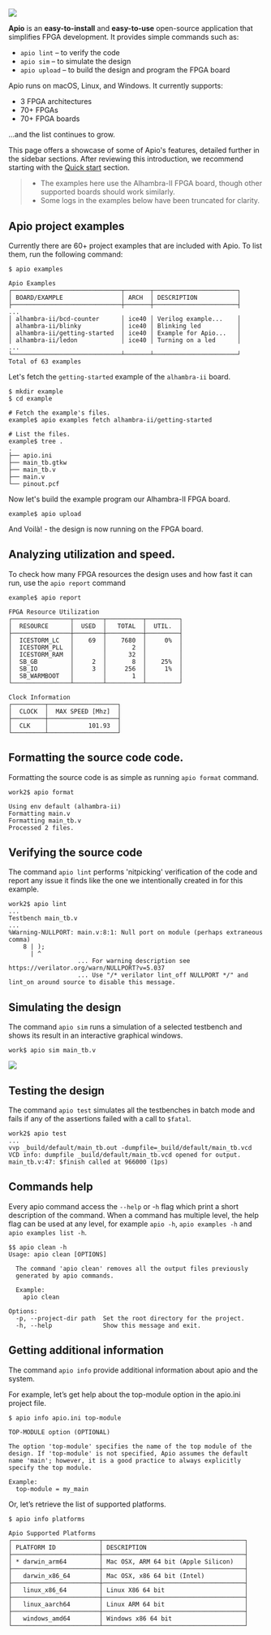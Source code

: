 #

![](assets/apio-illustration.png)

**Apio** is an **easy-to-install** and **easy-to-use** open-source application that simplifies FPGA development. It provides simple commands such as:

- `apio lint` – to verify the code  
- `apio sim` – to simulate the design  
- `apio upload` – to build the design and program the FPGA board  

Apio runs on macOS, Linux, and Windows. It currently supports:

- 3 FPGA architectures  
- 70+ FPGAs  
- 70+ FPGA boards  

…and the list continues to grow.

This page offers a showcase of some of Apio's features, detailed further in the sidebar sections. After reviewing this introduction, we recommend starting with the [Quick start](Quick-start) section.

> * The examples here use the Alhambra-II FPGA board, though other supported boards should work similarly. 
> * Some logs in the examples below have been truncated for clarity.

## Apio project examples
Currently there are 60+ project examples that are included with Apio. To list them, run the following command:

```
$ apio examples

Apio Examples
┌──────────────────────────────┬───────┬───────────────────────┐
│ BOARD/EXAMPLE                │ ARCH  │ DESCRIPTION           │
├──────────────────────────────┼───────┼───────────────────────┤
...
│ alhambra-ii/bcd-counter      │ ice40 │ Verilog example...    │
│ alhambra-ii/blinky           │ ice40 │ Blinking led          │
│ alhambra-ii/getting-started  │ ice40 │ Example for Apio...   │
│ alhambra-ii/ledon            │ ice40 │ Turning on a led      │
...
└──────────────────────────────┴───────┴───────────────────────┘
Total of 63 examples
```

Let's fetch the `getting-started` example of the `alhambra-ii` board.

```
$ mkdir example
$ cd example

# Fetch the example's files.
example$ apio examples fetch alhambra-ii/getting-started

# List the files.
example$ tree .
.
├── apio.ini
├── main_tb.gtkw
├── main_tb.v
├── main.v
└── pinout.pcf
```

Now let's build the example program our Alhambra-II FPGA board.
```
example$ apio upload
```

And Voilà! - the design is now running on the FPGA board.

## Analyzing utilization and speed.

To check how many FPGA resources the design uses and how fast it can run, use the `apio report` command

```
example$ apio report

FPGA Resource Utilization
┌────────────────┬────────┬──────────┬─────────┐
│  RESOURCE      │  USED  │   TOTAL  │  UTIL.  │
├────────────────┼────────┼──────────┼─────────┤
│  ICESTORM_LC   │    69  │    7680  │     0%  │
│  ICESTORM_PLL  │        │       2  │         │
│  ICESTORM_RAM  │        │      32  │         │
│  SB_GB         │     2  │       8  │    25%  │
│  SB_IO         │     3  │     256  │     1%  │
│  SB_WARMBOOT   │        │       1  │         │
└────────────────┴────────┴──────────┴─────────┘

Clock Information
┌─────────┬───────────────────┐
│  CLOCK  │  MAX SPEED [Mhz]  │
├─────────┼───────────────────┤
│  CLK    │           101.93  │
└─────────┴───────────────────┘
```

## Formatting the source code code.

Formatting the source code is as simple as running `apio format` command.

```
work2$ apio format

Using env default (alhambra-ii)
Formatting main.v
Formatting main_tb.v
Processed 2 files.
```

## Verifying the source code

The command `apio lint` performs 'nitpicking' verification of the code and report any issue it finds like 
the one we intentionally created in for this example.

```
work2$ apio lint
...
Testbench main_tb.v
...
%Warning-NULLPORT: main.v:8:1: Null port on module (perhaps extraneous comma)
    8 | );
      | ^
                   ... For warning description see https://verilator.org/warn/NULLPORT?v=5.037
                   ... Use "/* verilator lint_off NULLPORT */" and lint_on around source to disable this message.
```

## Simulating the design

The command `apio sim` runs a simulation of a selected testbench and shows its result in an interactive graphical windows.

```
work$ apio sim main_tb.v
```

![](assets/sim-gtkwave.png)


## Testing the design

The command `apio test` simulates all the testbenches in batch mode and fails if any of the assertions failed with
a call to `$fatal`.

```
work2$ apio test
...
vvp _build/default/main_tb.out -dumpfile=_build/default/main_tb.vcd
VCD info: dumpfile _build/default/main_tb.vcd opened for output.
main_tb.v:47: $finish called at 966000 (1ps)
```

## Commands help

Every apio command access the `--help` or -`h` flag which print a short description of the command. When a command has multiple level, the help flag can be used at any level, for example `apio -h`, `apio examples -h` and `apio examples list -h`. 

```
$$ apio clean -h
Usage: apio clean [OPTIONS]

  The command 'apio clean' removes all the output files previously
  generated by apio commands.

  Example:
    apio clean

Options:
  -p, --project-dir path  Set the root directory for the project.
  -h, --help              Show this message and exit.
```

## Getting additional information

The command `apio info` provide additional information about apio and the system.

For example, let’s get help about the top-module option in the apio.ini project file.

```
$ apio info apio.ini top-module

TOP-MODULE option (OPTIONAL)

The option 'top-module' specifies the name of the top module of the 
design. If 'top-module' is not specified, Apio assumes the default 
name 'main'; however, it is a good practice to always explicitly 
specify the top module.

Example:
  top-module = my_main
```

Or, let’s retrieve the list of supported platforms.

```
$ apio info platforms

Apio Supported Platforms
┌────────────────────────┬───────────────────────────────────────┐
│ PLATFORM ID            │ DESCRIPTION                           │
├────────────────────────┼───────────────────────────────────────┤
│ * darwin_arm64         │ Mac OSX, ARM 64 bit (Apple Silicon)   │
├────────────────────────┼───────────────────────────────────────┤
│   darwin_x86_64        │ Mac OSX, x86 64 bit (Intel)           │
├────────────────────────┼───────────────────────────────────────┤
│   linux_x86_64         │ Linux X86 64 bit                      │
├────────────────────────┼───────────────────────────────────────┤
│   linux_aarch64        │ Linux ARM 64 bit                      │
├────────────────────────┼───────────────────────────────────────┤
│   windows_amd64        │ Windows x86 64 bit                    │
└────────────────────────┴───────────────────────────────────────┘
```

